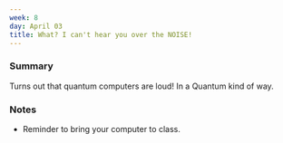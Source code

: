 ```yaml
---
week: 8
day: April 03
title: What? I can't hear you over the NOISE!
---
```


### Summary

Turns out that quantum computers are loud! In a Quantum kind of way.

### Notes
- Reminder to bring your computer to class.